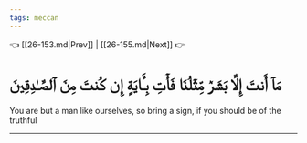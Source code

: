 ```yaml
---
tags: meccan
---
```


👈 [[26-153.md|Prev]] | [[26-155.md|Next]] 👉

# مَآ أَنتَ إِلَّا بَشَرٞ مِّثۡلُنَا فَأۡتِ بِـَٔايَةٍ إِن كُنتَ مِنَ ٱلصَّـٰدِقِينَ

You are but a man like ourselves, so bring a sign, if you should be of the truthful

---

